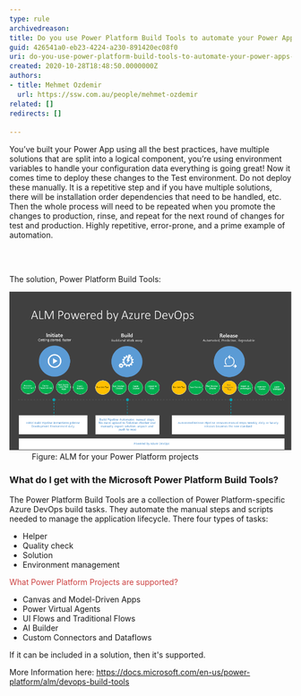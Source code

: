 ```yaml
---
type: rule
archivedreason: 
title: Do you use Power Platform Build Tools to automate your Power Apps deployments?
guid: 426541a0-eb23-4224-a230-891420ec08f0
uri: do-you-use-power-platform-build-tools-to-automate-your-power-apps-deployments
created: 2020-10-28T18:48:50.0000000Z
authors:
- title: Mehmet Ozdemir
  url: https://ssw.com.au/people/mehmet-ozdemir
related: []
redirects: []

---
```



<p class="ssw15-rteElement-P">You’ve built your Power App using all the best practices, have multiple solutions that are split into a logical component, you’re using environment variables to handle your configuration data everything is going great! Now it comes time to deploy these changes to the Test environment. Do not deploy these manually. It is a repetitive step and if you have multiple solutions, there will be installation order dependencies that need to be handled, etc. Then the whole process will need to be repeated when you promote the changes to production, rinse, and repeat for the next round of changes for test and production. Highly repetitive, error-prone, and a prime example of automation.​<br></p>
<br><excerpt class='endintro'></excerpt><br>
<p>The solution, Power Platform Build Tools: <br></p><dl class="image"><dt><img src="almpowered.png" alt="almpowered.png" style="width:750px;" /></dt><dd>Figure: ALM for your Power Platform projects<br></dd></dl><h3 class="ssw15-rteElement-H3">What do I get with the Microsoft Power Platform Build Tools? ​<br></h3><p>The Power Platform Build Tools are a collection of Power Platform-specific Azure DevOps build tasks. They automate the manual steps and scripts needed to manage the application lifecycle. There four types of tasks: </p><ul><li>Helper </li><li>Quality check </li><li>Solution </li><li>Environment management </li></ul><p>
   <span style="color:#cc4141;font-family:"segoe ui", "trebuchet ms", tahoma, arial, verdana, sans-serif;font-size:18px;">What Power Platform Projects are supported?​​</span><br></p><ul><li>Canvas and Model-Driven Apps  </li><li>Power Virtual Agents </li><li>UI Flows and Traditional Flows </li><li>AI Builder </li><li>Custom Connectors and Dataflows<br></li></ul><p>If it can be included in a solution, then it's supported.<br></p><p>More Information here: 
   <a href="https://docs.microsoft.com/en-us/power-platform/alm/devops-build-tools">https://docs.microsoft.com/en-us/power-platform/alm/devops-build-tools</a><br><br></p>


